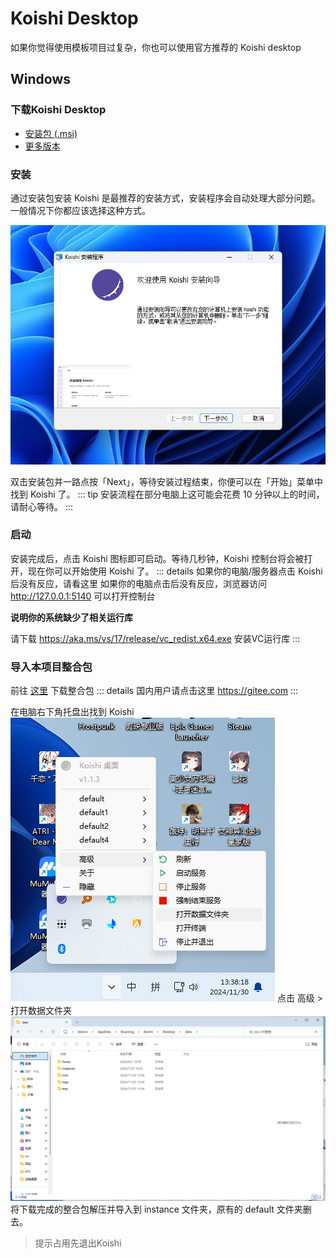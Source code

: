 # Koishi Desktop
如果你觉得使用模板项目过复杂，你也可以使用官方推荐的 Koishi desktop
## Windows
### 下载Koishi Desktop
* [安装包 (.msi)](https://k.ilharp.cc/win.msi)
* [更多版本](https://github.com/koishijs/koishi-desktop/releases)
 
 ### 安装
 通过安装包安装 Koishi 是最推荐的安装方式，安装程序会自动处理大部分问题。一般情况下你都应该选择这种方式。

 ![示例](.\image\desktop-install.png)

双击安装包并一路点按「Next」，等待安装过程结束，你便可以在「开始」菜单中找到 Koishi 了。
::: tip
安装流程在部分电脑上这可能会花费 10 分钟以上的时间，请耐心等待。
:::

### 启动
安装完成后，点击 Koishi 图标即可启动。等待几秒钟，Koishi 控制台将会被打开，现在你可以开始使用 Koishi 了。
::: details 如果你的电脑/服务器点击 Koishi 后没有反应，请看这里
如果你的电脑点击后没有反应，浏览器访问 http://127.0.0.1:5140 可以打开控制台

**说明你的系统缺少了相关运行库**

请下载 https://aka.ms/vs/17/release/vc_redist.x64.exe 安装VC运行库
:::

### 导入本项目整合包
 前往 [这里](https://github.com) 下载整合包
 ::: details 国内用户请点击这里
 https://gitee.com
 :::

 在电脑右下角托盘出找到 Koishi
 ![data](.\image\desktop-data.png)
 点击 高级 > 打开数据文件夹
![dir](.\image\dir.png)
将下载完成的整合包解压并导入到 instance 文件夹，原有的 default 文件夹删去。
> 提示占用先退出Koishi